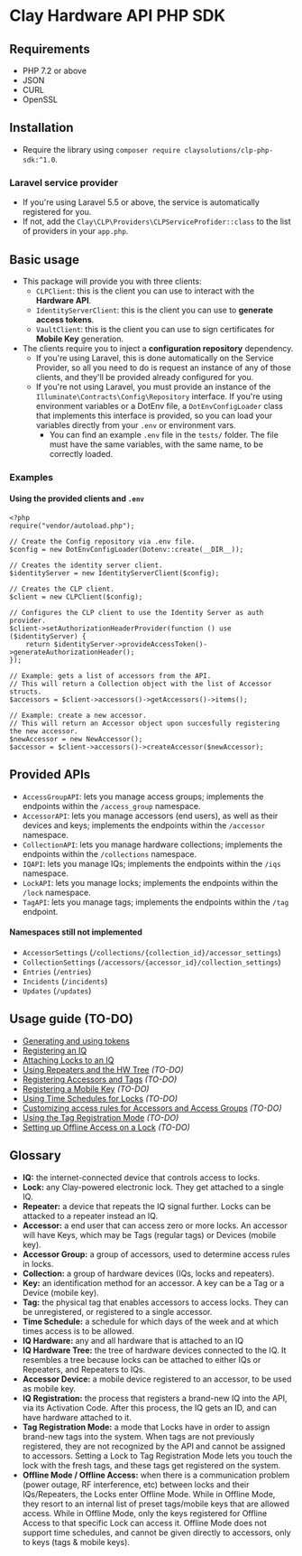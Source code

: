 # Clay Hardware API PHP SDK

## Requirements
- PHP 7.2 or above
- JSON
- CURL
- OpenSSL


## Installation
- Require the library using `composer require claysolutions/clp-php-sdk:^1.0`.
### Laravel service provider
- If you're using Laravel 5.5 or above, the service is automatically registered for you.
- If not, add the `Clay\CLP\Providers\CLPServiceProfider::class` to the list of providers in your `app.php`.

## Basic usage
- This package will provide you with three clients:
    - `CLPClient`: this is the client you can use to interact with the **Hardware API**.
    - `IdentityServerClient`: this is the client you can use to **generate access tokens**.
    - `VaultClient`: this is the client you can use to sign certificates for **Mobile Key** generation.
- The clients require you to inject a **configuration repository** dependency.
    - If you're using Laravel, this is done automatically on the Service Provider, so all you need to do is request an instance of any of those clients, and they'll be provided already configured for you.
    - If you're not using Laravel, you must provide an instance of the `Illuminate\Contracts\Config\Repository` interface. If you're using environment variables or a DotEnv file, a `DotEnvConfigLoader` class that implements this interface is provided, so you can load your variables directly from your `.env` or environment vars.
        - You can find an example `.env` file in the `tests/` folder. The file must have the same variables, with the same name, to be correctly loaded.
    
### Examples
#### Using the provided clients and `.env` 
```
<?php
require("vendor/autoload.php");

// Create the Config repository via .env file.
$config = new DotEnvConfigLoader(Dotenv::create(__DIR__));

// Creates the identity server client.
$identityServer = new IdentityServerClient($config);

// Creates the CLP client.
$client = new CLPClient($config);

// Configures the CLP client to use the Identity Server as auth provider.
$client->setAuthorizationHeaderProvider(function () use ($identityServer) {
    return $identityServer->provideAccessToken()->generateAuthorizationHeader();
});

// Example: gets a list of accessors from the API.
// This will return a Collection object with the list of Accessor structs.
$accessors = $client->accessors()->getAccessors()->items();

// Example: create a new accessor.
// This will return an Accessor object upon succesfully registering the new accessor.
$newAccessor = new NewAccessor();
$accessor = $client->accessors()->createAccessor($newAccessor);

```

## Provided APIs
- `AccessGroupAPI`: lets you manage access groups; implements the endpoints within the `/access_group` namespace. 
- `AccessorAPI`: lets you manage accessors (end users), as well as their devices and keys; implements the endpoints within the `/accessor` namespace.
- `CollectionAPI`: lets you manage hardware collections; implements the endpoints within the `/collections` namespace.
- `IQAPI`: lets you manage IQs; implements the endpoints within the `/iqs` namespace.
- `LockAPI`: lets you manage locks; implements the endpoints within the `/lock` namespace.
- `TagAPI`: lets you manage tags; implements the endpoints within the `/tag` endpoint.

#### Namespaces still not implemented
- `AccessorSettings` (`/collections/{collection_id}/accessor_settings`)
- `CollectionSettings` (`/accessors/{accessor_id}/collection_settings`)
- `Entries` (`/entries`)
- `Incidents` (`/incidents`)
- `Updates` (`/updates`)

## Usage guide (TO-DO)
- [Generating and using tokens](/docs/generating_and_using_tokens.md)
- [Registering an IQ](/docs/registering_an_iq.md)
- [Attaching Locks to an IQ](/docs/attaching_locks_to_an_iq.md)
- [Using Repeaters and the HW Tree]() *(TO-DO)*
- [Registering Accessors and Tags]() *(TO-DO)*
- [Registering a Mobile Key]() *(TO-DO)*
- [Using Time Schedules for Locks]() *(TO-DO)*
- [Customizing access rules for Accessors and Access Groups]() *(TO-DO)*
- [Using the Tag Registration Mode]() *(TO-DO)*
- [Setting up Offline Access on a Lock]() *(TO-DO)*

## Glossary
- **IQ:** the internet-connected device that controls access to locks.
- **Lock:** any Clay-powered electronic lock. They get attached to a single IQ.
- **Repeater:** a device that repeats the IQ signal further. Locks can be attacked to a repeater instead an IQ.
- **Accessor:** a end user that can access zero or more locks. An accessor will have Keys, which may be Tags (regular tags) or Devices (mobile key).
- **Accessor Group:** a group of accessors, used to determine access rules in locks.
- **Collection:** a group of hardware devices (IQs, locks and repeaters).
- **Key:** an identification method for an accessor. A key can be a Tag or a Device (mobile key).
- **Tag:** the physical tag that enables accessors to access locks. They can be unregistered, or registered to a single accessor.
- **Time Schedule:** a schedule for which days of the week and at which times access is to be allowed.
- **IQ Hardware:** any and all hardware that is attached to an IQ
- **IQ Hardware Tree:** the tree of hardware devices connected to the IQ. It resembles a tree because locks can be attached to either IQs or Repeaters, and Repeaters to IQs.
- **Accessor Device:** a mobile device registered to an accessor, to be used as mobile key.
- **IQ Registration:** the process that registers a brand-new IQ into the API, via its Activation Code. After this process, the IQ gets an ID, and can have hardware attached to it. 
- **Tag Registration Mode:** a mode that Locks have in order to assign brand-new tags into the system. When tags are not previously registered, they are not recognized by the API and cannot be assigned to accessors. Setting a Lock to Tag Registration Mode lets you touch the lock with the fresh tags, and these tags get registered on the system.
- **Offline Mode / Offline Access:** when there is a communication problem (power outage, RF interference, etc) between locks and their IQs/Repeaters, the Locks enter Offline Mode. While in Offline Mode, they resort to an internal list of preset tags/mobile keys that are allowed access. While in Offline Mode, only the keys registered for Offline Access to that specific Lock can access it. Offline Mode does not support time schedules, and cannot be given directly to accessors, only to keys (tags & mobile keys). 